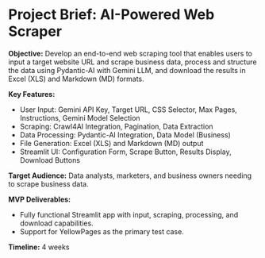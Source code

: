 # Project Brief: AI-Powered Web Scraper

**Objective:** Develop an end-to-end web scraping tool that enables users to input a target website URL and scrape business data, process and structure the data using Pydantic-AI with Gemini LLM, and download the results in Excel (XLS) and Markdown (MD) formats.

**Key Features:**

*   User Input: Gemini API Key, Target URL, CSS Selector, Max Pages, Instructions, Gemini Model Selection
*   Scraping: Crawl4AI Integration, Pagination, Data Extraction
*   Data Processing: Pydantic-AI Integration, Data Model (Business)
*   File Generation: Excel (XLS) and Markdown (MD) output
*   Streamlit UI: Configuration Form, Scrape Button, Results Display, Download Buttons

**Target Audience:** Data analysts, marketers, and business owners needing to scrape business data.

**MVP Deliverables:**

*   Fully functional Streamlit app with input, scraping, processing, and download capabilities.
*   Support for YellowPages as the primary test case.

**Timeline:** 4 weeks
